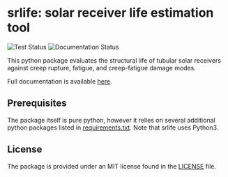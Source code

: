 # srlife: solar receiver life estimation tool

![Test Status](https://github.com/applied-material-modeling/srlife/workflows/tests/badge.svg) ![Documentation Status](https://readthedocs.org/projects/srlife/badge/?version=latest)

This python package evaluates the structural life of tubular solar receivers against
creep rupture, fatigue, and creep-fatigue damage modes.

Full documentation is available [here](https://srlife.readthedocs.io/).

## Prerequisites

The package itself is pure python, however it relies on several additional
python packages listed in [requirements.txt](requirements.txt).
Note that srlife uses Python3.

## License

The package is provided under an MIT license found in the
[LICENSE](LICENSE) file.
